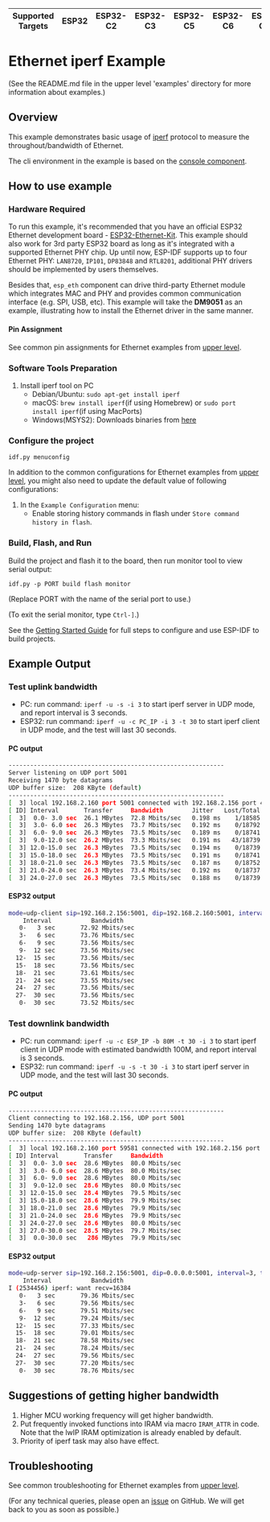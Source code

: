 | Supported Targets | ESP32 | ESP32-C2 | ESP32-C3 | ESP32-C5 | ESP32-C6 | ESP32-C61 | ESP32-H2 | ESP32-H4 | ESP32-P4 | ESP32-S2 | ESP32-S3 |
| ----------------- | ----- | -------- | -------- | -------- | -------- | --------- | -------- | -------- | -------- | -------- | -------- |

# Ethernet iperf Example

(See the README.md file in the upper level 'examples' directory for more information about examples.)

## Overview

This example demonstrates basic usage of [iperf](https://iperf.fr/) protocol to measure the throughout/bandwidth of Ethernet.

The cli environment in the example is based on the [console component](https://docs.espressif.com/projects/esp-idf/en/latest/esp32/api-reference/system/console.html).

## How to use example

### Hardware Required

To run this example, it's recommended that you have an official ESP32 Ethernet development board - [ESP32-Ethernet-Kit](https://docs.espressif.com/projects/esp-idf/en/latest/hw-reference/get-started-ethernet-kit.html). This example should also work for 3rd party ESP32 board as long as it's integrated with a supported Ethernet PHY chip. Up until now, ESP-IDF supports up to four Ethernet PHY: `LAN8720`, `IP101`, `DP83848` and `RTL8201`, additional PHY drivers should be implemented by users themselves.

Besides that, `esp_eth` component can drive third-party Ethernet module which integrates MAC and PHY and provides common communication interface (e.g. SPI, USB, etc). This example will take the **DM9051** as an example, illustrating how to install the Ethernet driver in the same manner.

#### Pin Assignment

See common pin assignments for Ethernet examples from [upper level](../README.md#common-pin-assignments).

### Software Tools Preparation

1. Install iperf tool on PC
   * Debian/Ubuntu: `sudo apt-get install iperf`
   * macOS: `brew install iperf`(if using Homebrew) or `sudo port install iperf`(if using MacPorts)
   * Windows(MSYS2): Downloads binaries from [here]( https://iperf.fr/iperf-download.php#windows)

### Configure the project

```
idf.py menuconfig
```

In addition to the common configurations for Ethernet examples from [upper level](../README.md#common-configurations), you might also need to update the default value of following configurations:

1. In the `Example Configuration` menu:
    * Enable storing history commands in flash under `Store command history in flash`.

### Build, Flash, and Run

Build the project and flash it to the board, then run monitor tool to view serial output:

```
idf.py -p PORT build flash monitor
```

(Replace PORT with the name of the serial port to use.)

(To exit the serial monitor, type ``Ctrl-]``.)

See the [Getting Started Guide](https://docs.espressif.com/projects/esp-idf/en/latest/get-started/index.html) for full steps to configure and use ESP-IDF to build projects.

## Example Output

### Test uplink bandwidth

* PC: run command: `iperf -u -s -i 3` to start iperf server in UDP mode, and report interval is 3 seconds.
* ESP32: run command: `iperf -u -c PC_IP -i 3 -t 30` to start iperf client in UDP mode, and the test will last 30 seconds.

#### PC output

```bash
------------------------------------------------------------
Server listening on UDP port 5001
Receiving 1470 byte datagrams
UDP buffer size:  208 KByte (default)
------------------------------------------------------------
[  3] local 192.168.2.160 port 5001 connected with 192.168.2.156 port 49154
[ ID] Interval       Transfer     Bandwidth        Jitter   Lost/Total Datagrams
[  3]  0.0- 3.0 sec  26.1 MBytes  72.8 Mbits/sec   0.198 ms    1/18585 (0.0054%)
[  3]  3.0- 6.0 sec  26.3 MBytes  73.7 Mbits/sec   0.192 ms    0/18792 (0%)
[  3]  6.0- 9.0 sec  26.3 MBytes  73.5 Mbits/sec   0.189 ms    0/18741 (0%)
[  3]  9.0-12.0 sec  26.2 MBytes  73.3 Mbits/sec   0.191 ms   43/18739 (0.23%)
[  3] 12.0-15.0 sec  26.3 MBytes  73.5 Mbits/sec   0.194 ms    0/18739 (0%)
[  3] 15.0-18.0 sec  26.3 MBytes  73.5 Mbits/sec   0.191 ms    0/18741 (0%)
[  3] 18.0-21.0 sec  26.3 MBytes  73.5 Mbits/sec   0.187 ms    0/18752 (0%)
[  3] 21.0-24.0 sec  26.3 MBytes  73.4 Mbits/sec   0.192 ms    0/18737 (0%)
[  3] 24.0-27.0 sec  26.3 MBytes  73.5 Mbits/sec   0.188 ms    0/18739 (0%)
```

#### ESP32 output

```bash
mode=udp-client sip=192.168.2.156:5001, dip=192.168.2.160:5001, interval=3, time=30
    Interval           Bandwidth
   0-   3 sec       72.92 Mbits/sec
   3-   6 sec       73.76 Mbits/sec
   6-   9 sec       73.56 Mbits/sec
   9-  12 sec       73.56 Mbits/sec
  12-  15 sec       73.56 Mbits/sec
  15-  18 sec       73.56 Mbits/sec
  18-  21 sec       73.61 Mbits/sec
  21-  24 sec       73.55 Mbits/sec
  24-  27 sec       73.56 Mbits/sec
  27-  30 sec       73.56 Mbits/sec
   0-  30 sec       73.52 Mbits/sec
```

### Test downlink bandwidth

* PC: run command: `iperf -u -c ESP_IP -b 80M -t 30 -i 3` to start iperf client in UDP mode with estimated bandwidth 100M, and report interval is 3 seconds.
* ESP32: run command: `iperf -u -s -t 30 -i 3` to start iperf server in UDP mode, and the test will last 30 seconds.

#### PC output
```bash
------------------------------------------------------------
Client connecting to 192.168.2.156, UDP port 5001
Sending 1470 byte datagrams
UDP buffer size:  208 KByte (default)
------------------------------------------------------------
[  3] local 192.168.2.160 port 59581 connected with 192.168.2.156 port 5001
[ ID] Interval       Transfer     Bandwidth
[  3]  0.0- 3.0 sec  28.6 MBytes  80.0 Mbits/sec
[  3]  3.0- 6.0 sec  28.6 MBytes  80.0 Mbits/sec
[  3]  6.0- 9.0 sec  28.6 MBytes  80.0 Mbits/sec
[  3]  9.0-12.0 sec  28.6 MBytes  80.0 Mbits/sec
[  3] 12.0-15.0 sec  28.4 MBytes  79.5 Mbits/sec
[  3] 15.0-18.0 sec  28.6 MBytes  79.9 Mbits/sec
[  3] 18.0-21.0 sec  28.6 MBytes  79.9 Mbits/sec
[  3] 21.0-24.0 sec  28.6 MBytes  79.9 Mbits/sec
[  3] 24.0-27.0 sec  28.6 MBytes  80.0 Mbits/sec
[  3] 27.0-30.0 sec  28.5 MBytes  79.7 Mbits/sec
[  3]  0.0-30.0 sec   286 MBytes  79.9 Mbits/sec
```

#### ESP32 output
```bash
mode=udp-server sip=192.168.2.156:5001, dip=0.0.0.0:5001, interval=3, time=30
    Interval           Bandwidth
I (2534456) iperf: want recv=16384
   0-   3 sec       79.36 Mbits/sec
   3-   6 sec       79.56 Mbits/sec
   6-   9 sec       79.51 Mbits/sec
   9-  12 sec       79.24 Mbits/sec
  12-  15 sec       77.33 Mbits/sec
  15-  18 sec       79.01 Mbits/sec
  18-  21 sec       78.58 Mbits/sec
  21-  24 sec       78.24 Mbits/sec
  24-  27 sec       79.56 Mbits/sec
  27-  30 sec       77.20 Mbits/sec
   0-  30 sec       78.76 Mbits/sec
```

## Suggestions of getting higher bandwidth

1. Higher MCU working frequency will get higher bandwidth.
2. Put frequently invoked functions into IRAM via macro `IRAM_ATTR` in code. Note that the lwIP IRAM optimization is already enabled by default.
3. Priority of iperf task may also have effect.

## Troubleshooting

See common troubleshooting for Ethernet examples from [upper level](../README.md#common-troubleshooting).

(For any technical queries, please open an [issue](https://github.com/espressif/esp-idf/issues) on GitHub. We will get back to you as soon as possible.)
